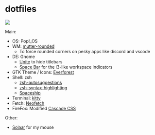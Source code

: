 # dotfiles

![](https://i.imgur.com/fe91q9V.png)

Main:

- OS: Pop!_OS
- WM: [mutter-rounded](https://github.com/yilozt/mutter-rounded)
  - To force rounded corners on pesky apps like discord and vscode
- DE: Gnome
  - [Unite](https://extensions.gnome.org/extension/1287/unite/) to hide titlebars
  - [Space Bar](https://extensions.gnome.org/extension/5090/space-bar/) for the i3-like workspace indicators
- GTK Theme / Icons: [Everforest](https://www.gnome-look.org/p/1695467/)
- Shell: zsh
  - [zsh-autosuggestions](https://github.com/zsh-users/zsh-autosuggestions)
  - [zsh-syntax-highlighting](https://github.com/zsh-users/zsh-syntax-highlighting)
  - [Spaceship](https://spaceship-prompt.sh/)
- Terminal: [kitty](https://sw.kovidgoyal.net/kitty/)
- Fetch: [Neofetch](https://github.com/dylanaraps/neofetch)
- FireFox: Modified [Cascade CSS](https://github.com/andreasgrafen/cascade)

Other:

- [Solaar](https://pwr-solaar.github.io/Solaar/) for my mouse

